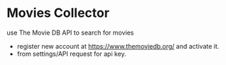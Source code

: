 # Movies Collector
use The Movie DB API to search for movies

* register new account at https://www.themoviedb.org/ and activate it.
* from settings/API request for api key.

[](https://www.themoviedb.org/static_cache/v4/logos/powered-by-rectangle-green-dcada16968ed648d5eb3b36bbcfdd8cdf804f723dcca775c8f2bf4cea025aad6.svg)
